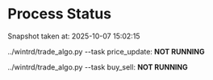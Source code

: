 # Process Status

Snapshot taken at: 2025-10-07 15:02:15

../wintrd/trade_algo.py --task price_update: **NOT RUNNING**

../wintrd/trade_algo.py --task buy_sell: **NOT RUNNING**

